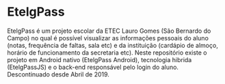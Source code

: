 # EtelgPass
EtelgPass é um projeto escolar da ETEC Lauro Gomes (São Bernardo do Campo) no qual é possível visualizar as informações pessoais do aluno (notas, frequência de faltas, sala etc) e da instituição (cardápio de almoço, horário de funcionamento da secretaria etc).
Neste repositório existe o projeto em Android nativo (EtelgPass Android), tecnologia hibrida (EtelgPassJS) e o back-end responsável pelo login do aluno.
Descontinuado desde Abril de 2019.
